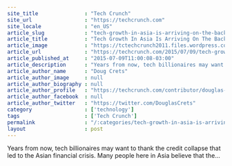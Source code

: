 ```yaml
---
site_title               : "Tech Crunch"
site_url                 : "https://techcrunch.com"
site_locale              : "en_US"
article_slug             : "tech-growth-in-asia-is-arriving-on-the-back-of-the-mobile-communications-industry"
article_title            : "Tech Growth In Asia Is Arriving On The Back Of The Mobile Communications Industry"
article_image            : "https://tctechcrunch2011.files.wordpress.com/2015/07/asiaconnect.jpg?w=764&h=400&crop=1"
article_url              : "https://techcrunch.com/2015/07/09/tech-growth-in-asia-is-arriving-on-the-back-of-the-mobile-communications-industry/"
article_published_at     : "2015-07-09T11:00:08-03:00"
article_description      : "Years from now, tech billionaires may want to thank the credit collapse that led to the Asian financial crisis. Many people here in Asia believe that the..."
article_author_name      : "Doug Crets"
article_author_image     : null
article_author_biography : null
article_author_profile   : "https://techcrunch.com/contributor/douglas-crets/"
article_author_facebook  : null
article_author_twitter   : "https://twitter.com/DouglasCrets"
category                 : ['technology']
tags                     : ['Tech Crunch']
permalink                : "/:categories/tech-growth-in-asia-is-arriving-on-the-back-of-the-mobile-communications-industry/"
layout                   : post
---
```


Years from now, tech billionaires may want to thank the credit collapse that led to the Asian financial crisis. Many people here in Asia believe that the...
